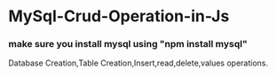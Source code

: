 # MySql-Crud-Operation-in-Js
### make sure you install mysql using "npm install mysql"
Database Creation,Table Creation,Insert,read,delete,values operations.
